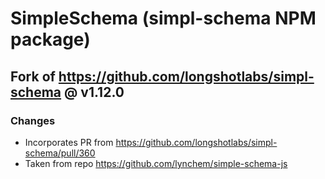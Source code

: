 # SimpleSchema (simpl-schema NPM package)

## Fork of https://github.com/longshotlabs/simpl-schema @ v1.12.0

### Changes

- Incorporates PR from https://github.com/longshotlabs/simpl-schema/pull/360
- Taken from repo https://github.com/lynchem/simple-schema-js

